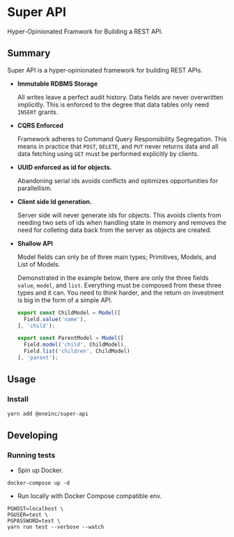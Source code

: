 # Super API

Hyper-Opinionated Framwork for Building a REST API.


## Summary

Super API is a hyper-opinionated framework for building REST APIs.

* **Immutable RDBMS Storage**

  All writes leave a perfect audit history. Data fields are never overwritten implicitly.
  This is enforced to the degree that data tables only need `INSERT` grants.

* **CQRS Enforced**

  Framework adheres to Command Query Responsibility Segregation. This means in practice that
  `POST`, `DELETE`, and `PUT` never returns data and all data fetching using `GET` must be
  performed explicitly by clients.

* **UUID enforced as id for objects.**

  Abandoning serial ids avoids conflicts and optimizes opportunities for parallellism.

* **Client side Id generation.**

  Server side will never generate ids for objects. This avoids clients from needing two sets of ids
  when handling state in memory and removes the need for colleting data back from the server as objects
  are created.

* **Shallow API**

  Model fields can only be of three main types; Primitives, Models, and List of Models.

  Demonstrated in the example below, there are only the three fields `value`, `model`, and `list`.
  Everything must be composed from these three types and it can. You need to think harder,
  and the return on investment is big in the form of a simple API.

  ```javascript
  export const ChildModel = Model([
    Field.value('name'),
  ], 'child');

  export const ParentModel = Model([
    Field.model('child', ChildModel),
    Field.list('children', ChildModel)
  ], 'parent');
  ```


## Usage

### Install

```bash
yarn add @oneinc/super-api
```


## Developing

### Running tests

* Spin up Docker.

```
docker-compose up -d
```

* Run locally with Docker Compose compatible env.

```
PGHOST=localhost \
PGUSER=test \
PGPASSWORD=test \
yarn run test --verbose --watch
```
